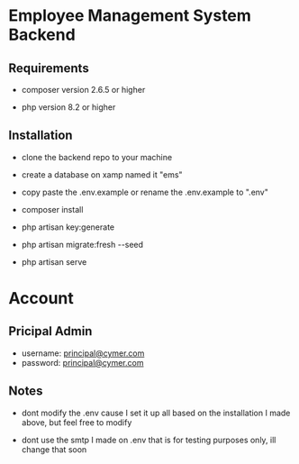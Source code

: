 # Employee Management System Backend

## Requirements

-   composer version 2.6.5 or higher

-   php version 8.2 or higher

## Installation

-   clone the backend repo to your machine

-   create a database on xamp named it "ems"

-   copy paste the .env.example or rename the .env.example to ".env"

-   composer install

-   php artisan key:generate

-   php artisan migrate:fresh --seed

-   php artisan serve

# Account

## Pricipal Admin
- username: principal@cymer.com
- password: principal@cymer.com

## Notes

-   dont modify the .env cause I set it up all based on the installation I made above, but feel free to modify

-   dont use the smtp I made on .env that is for testing purposes only, ill change that soon
